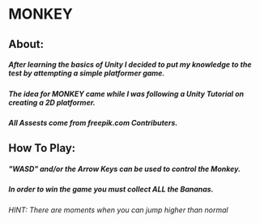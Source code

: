 # MONKEY
 
 ## About:
 
 ##### After learning the basics of Unity I decided to put my knowledge to the test by attempting a simple platformer game.
 ##### The idea for MONKEY came while I was following a Unity Tutorial on creating a 2D platformer.
 ##### All Assests come from freepik.com Contributers.
 
 ## How To Play:
 
 ##### "WASD" and/or the Arrow Keys can be used to control the Monkey.
 ##### In order to win the game you must collect ALL the Bananas.
 
 *HINT: There are moments when you can jump higher than normal*

